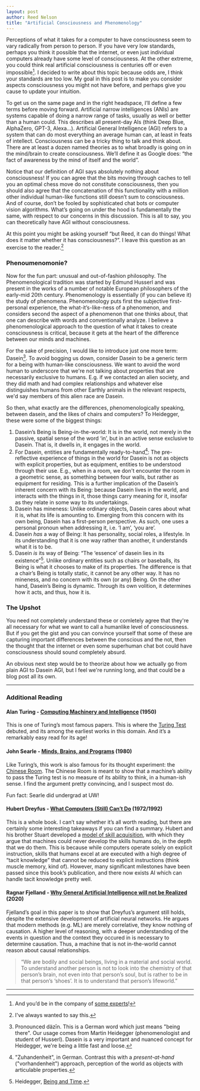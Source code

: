 ```yaml
---
layout: post
author: Reed Nelson
title: "Artificial Consciousness and Phenomenology"
---
```


Perceptions of what it takes for a computer to have consciousness seem to vary radically from person to person. If you have very low standards, perhaps you think it possible that the internet, or even just individual computers already have some level of consciousness. At the other extreme, you could think real artificial consciousness is centuries off or even impossible[^0]. I decided to write about this topic because odds are, I think your standards are too low. My goal in this post is to make you consider aspects consciousness you might not have before, and perhaps give you cause to update your intuition.

To get us on the same page and in the right headspace, I’ll define a few terms before moving forward. Artificial narrow intelligences (ANIs) are systems capable of doing a narrow range of tasks, usually as well or better than a human could. This describes all present-day AIs (think Deep Blue, AlphaZero, GPT-3, Alexa…).  Artificial General Intelligence (AGI) refers to a system that can do most everything an average human can, at least in feats of intellect. Consciousness can be a tricky thing to talk and think about. There are at least a dozen named theories as to what broadly is going on in the mind/brain to create consciousness. We’ll define it as Google does: “the fact of awareness by the mind of itself and the world”.  

Notice that our definition of AGI says absolutely nothing about consciousness! If you can agree that the bits moving through caches to tell you an optimal chess move do not constitute consciousness, then you should also agree that the concatenation of this functionality with a million other individual human-like functions still doesn’t sum to consciousness. And of course, don’t be fooled by sophisticated chat bots or computer vision algorithms. What’s going on under the hood is fundamentally the same, with respect to our concerns in this discussion. This is all to say, you can theoretically have AGI without consciousness.

At this point you might be asking yourself “but Reed, it can do things! What does it matter whether it has consciousness?”. I leave this question as an exercise to the reader.[^1]

### Phenoumenomonie?

Now for the fun part: unusual and out-of-fashion philosophy. The Phenomenological tradition was started by Edmund Husserl and was present in the works of a number of notable European philosophers of the early-mid 20th century. Phenomenology is essentially (if you can believe it) the study of phenomena. Phenomenology puts first the subjective first-personal experience, the what-it’s-like-ness of a phenomenon, and considers second the aspect of a phenomenon that one thinks about, that one can describe with words and conventionally analyze. I believe a phenomenological approach to the question of what it takes to create consciousness is critical, because it gets at the heart of the difference between our minds and machines.

For the sake of precision, I would like to introduce just one more term: Dasein[^2]. To avoid bogging us down, consider Dasein to be a generic term for a being with human-like consciousness. We want to avoid the word human to underscore that we're not talking about properties that are necessarily exclusive to humans. E.g. if we contacted an alien society, and they did math and had complex relationships and whatever else distinguishes humans from other Earthly animals in the relevant respects, we'd say members of this alien race are Dasein.  

So then, what exactly are the differences, phenomenologically speaking, between dasein, and the likes of chairs and computers? To Heidegger, these were some of the biggest things:

1. Dasein’s Being is Being-in-the-world: It is in the world, not merely in the passive, spatial sense of the word ‘in’, but in an active sense exclusive to Dasein. That is, it dwells in, it engages in the world.
2. For Dasein, entities are fundamentally ready-to-hand[^3]: The pre-reflective experience of things in the world for Dasein is not as objects with explicit properties, but as equipment, entities to be understood through their use. E.g., when in a room, we don't encounter the room in a geometric sense, as something between four walls, but rather as equipment for residing. This is a further implication of the Dasein’s inherent concern with its Being: because Dasein lives in the world, and interacts with the things in it, those things carry meaning for it, insofar as they relate in some way to its undertakings.
3. Dasein has mineness: Unlike ordinary objects, Dasein cares about what it is, what its life is amounting to. Emerging from this concern with its own being, Dasein has a first-person perspective. As such, one uses a personal pronoun when addressing it, i.e. ‘I am’, ‘you are’.
4. Dasein *has* a way of Being: It has personality, social roles, a lifestyle. In its understanding that it is one way rather than another, it understands what it is to be.
5. Dasein *is* its way of Being: “The ‘essence’ of dasein lies in its existence”[^4]. Unlike ordinary entities such as chairs or baseballs, its Being is what it chooses to make of its properties. The difference is that a chair’s Being is totally static, it cannot be any other way. It has no mineness, and no concern with its own (or any) Being. On the other hand, Dasein’s Being is dynamic. Through its own volition, it determines how it acts, and thus, how it is.

### The Upshot
You need not completely understand these or comletely agree that they're all necessary for what we want to call a humanlike level of consciousness. But if you get the gist and you can convince yourself that some of these are capturing important differences between the conscious and the not, then the thought that the internet or even some superhuman chat bot could have consciousness should sound completely absurd.

An obvious next step would be to theorize about how we actually go from plain AGI to Dasein AGI, but I feel we're running long, and that could be a blog post all its own.

---

### Additional Reading

#### Alan Turing - [Computing Machinery and Intelligence](https://academic.oup.com/mind/article/LIX/236/433/986238) (1950)

This is one of Turing’s most famous papers. This is where the [Turing Test](https://en.wikipedia.org/wiki/Turing_test) debuted, and its among the earliest works in this domain. And it’s a remarkably easy read for its age!

#### John Searle - [Minds, Brains, and Programs](https://www.law.upenn.edu/live/files/3413-searle-j-minds-brains-and-programs-1980pdf) (1980)

Like Turing’s, this work is also famous for its thought experiment: the [Chinese Room](https://en.wikipedia.org/wiki/Chinese_room). The Chinese Room is meant to show that a machine’s ability to pass the Turing test is no measure of its ability to think, in a human-ish sense. I find the argument pretty convincing, and I suspect most do.

Fun fact: Searle did undergrad at UW!

#### Hubert Dreyfus - [What Computers (Still) Can’t Do](https://www.penguin.com.au/books/what-computers-still-cant-do-9780262540674) (1972/1992)

This is a whole book. I can’t say whether it’s all worth reading, but there are certainly some interesting takeaways if you can find a summary. Hubert and his brother Stuart developed a [model of skill acquisition](https://www.kaizenko.com/the-dreyfus-model-of-skills-acquisition/), with which they argue that machines could never develop the skills humans do, in the depth that we do them. This is because while computers operate solely on explicit instruction, skills that humans excel at are executed with a high degree of “tacit knowledge” that cannot be reduced to explicit instructions (think muscle memory, kind of). However, many significant milestones have been passed since this book’s publication, and there now exists AI which can handle tacit knowledge pretty well.

#### Ragnar Fjelland - [Why General Artificial Intelligence will not be Realized](https://www.nature.com/articles/s41599-020-0494-4) (2020)

Fjelland’s goal in this paper is to show that Dreyfus’s argument still holds, despite the extensive development of artificial neural networks. He argues that modern methods (e.g. ML) are merely correlative, they know nothing of causation. A higher level of reasoning, with a deeper understanding of the events in question and the context they occured in is necessary to determine causation. Thus, a machine that is not in-the-world cannot reason about causal relationships.

>“We are bodily and social beings, living in a material and social world. To understand another person is not to look into the chemistry of that person’s brain, not even into that person’s soul, but is rather to be in that person’s ‘shoes’. It is to understand that person’s lifeworld.”

---

[^0]: And you’d be in the company of [some experts](https://www.researchgate.net/publication/280838978_Future_Progress_in_Artificial_Intelligence_A_Survey_of_Expert_Opinion)!
[^1]: I've always wanted to say this.
[^2]: Pronounced däzīn. This is a German word which just means "being there". Our usage comes from Martin Heidegger (phenomenologist and student of Husserl). Dasein is a very important and nuanced concept for Heidegger, we're being a little fast and loose.
[^3]: "Zuhandenheit", in German. Contrast this with a *present-at-hand* ("vorhandenheit") approach, perception of the world as objects with articulable properties.  
[^4]: Heidegger, [Being and Time](http://www.naturalthinker.net/trl/texts/Heidegger,Martin/Heidegger,%20Martin%20-%20Being%20and%20Time/Being%20and%20Time.pdf).
